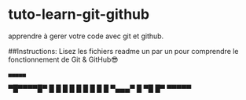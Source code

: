# tuto-learn-git-github
apprendre à gerer votre code avec git et github.


##Instructions: 
Lisez les fichiers readme un par un pour comprendre le fonctionnement de Git & GitHub😎

    ▄▄▄▄▄
  ▀█▀▀▀▀█▀
  █ █   █ █
  █ █   █ █
  █ ▀▄▄▄▀ █
  ▀█     █▀
    ▀▀▀▀▀
